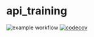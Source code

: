 # api_training
![example workflow](https://github.com/rayanecher/api_training/actions/workflows/build.yml/badge.svg)
[![codecov](https://codecov.io/gh/rayanecher/api_training/branch/main/graph/badge.svg)](https://codecov.io/gh/rayanecher/api_training)
